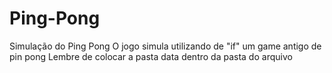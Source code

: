 # Ping-Pong
Simulação do Ping Pong
O jogo simula utilizando de "if" um game antigo de pin pong
Lembre de colocar a pasta data dentro da pasta do arquivo

